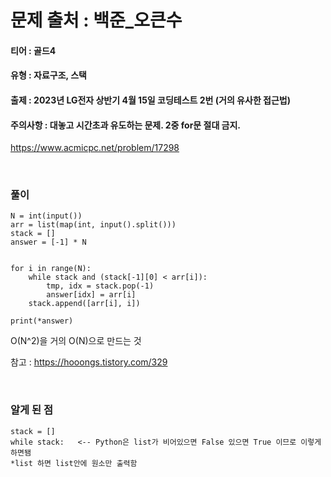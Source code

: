 # 문제 출처 : 백준_오큰수

#### 티어 : 골드4

#### 유형 : 자료구조, 스택

#### 출제 : 2023년 LG전자 상반기 4월 15일 코딩테스트 2번 (거의 유사한 접근법)

#### 주의사항 : 대놓고 시간초과 유도하는 문제. 2중 for문 절대 금지.

https://www.acmicpc.net/problem/17298

<br/>

### 풀이

```
N = int(input())
arr = list(map(int, input().split()))
stack = []
answer = [-1] * N


for i in range(N):
    while stack and (stack[-1][0] < arr[i]):
        tmp, idx = stack.pop(-1)
        answer[idx] = arr[i]
    stack.append([arr[i], i])

print(*answer)
```
O(N^2)을 거의 O(N)으로 만드는 것

참고 :  https://hooongs.tistory.com/329 

<br/>

### 알게 된 점

```
stack = []
while stack:   <-- Python은 list가 비어있으면 False 있으면 True 이므로 이렇게 하면됌
*list 하면 list안에 원소만 출력함
```




